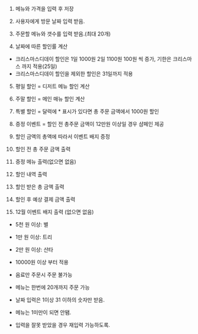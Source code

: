 1. 메뉴와 가격을 입력 후 저장

2. 사용자에게 방문 날짜 입력 받음.

3. 주문할 메뉴와 갯수를 입력 받음.(최대 20개)

4. 날짜에 따른 할인률 계산

- 크리스마스디데이 할인은 1일 1000원 2일 1100원 100원 씩 증가, 기한은 크리스마스 까지 적용(25일)
- 크리스마스디데이 할인을 제외한 할인은 31일까지 적용

5. 평일 할인 = 디저트 메뉴 할인 계산

6. 주말 할인 = 메인 매뉴 할인 계산

7. 특별 할인 = 달력에 \* 표시가 있다면 총 주문 금액에서 1000원 할인

8. 증정 이벤트 = 할인 전 총주문 금액이 12만원 이상일 경우 샴페인 제공

9. 할인 금액의 총액에 따라서 이벤트 배지 증정

10. 할인 전 총 주문 금액 출력

11. 증정 메뉴 출력(없으면 없음)

12. 할인 내역 출력

13. 할인 받은 총 금액 출력

14. 할인 후 예상 결제 금액 출력

15. 12월 이벤트 배지 출력 (없으면 없음)

- 5천 원 이상: 별
- 1만 원 이상: 트리
- 2만 원 이상: 산타

- 10000원 이상 부터 적용
- 음료만 주문시 주문 불가능
- 메뉴는 한번에 20개까지 주문 가능
- 날짜 입력은 1이상 31 이하의 숫자만 받음.
- 메뉴는 1미만이 되면 안됌.
- 입력을 잘못 받았을 경우 재입력 가능하도록.

